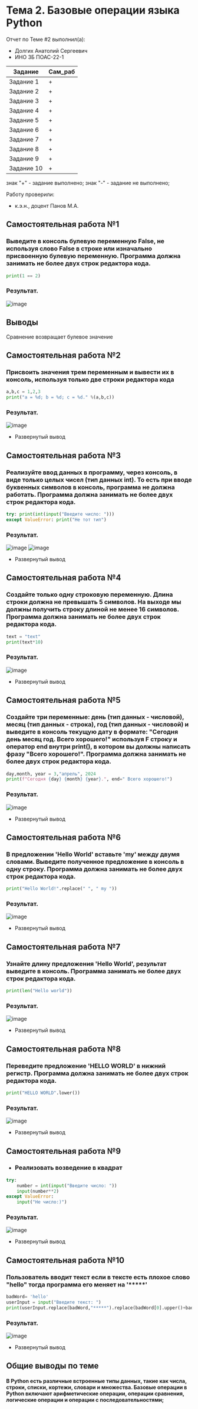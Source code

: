 # Тема 2. Базовые операции языка Python
Отчет по Теме #2 выполнил(а):
- Долгих Анатолий Сергеевич
- ИНО ЗБ ПОАС-22-1

| Задание | Сам_раб |
| ------ | ------ |
| Задание 1 | + |
| Задание 2 | + |
| Задание 3 | + |
| Задание 4 | + |
| Задание 5 | + |
| Задание 6 | + |
| Задание 7 | + |
| Задание 8 | + |
| Задание 9 | + |
| Задание 10 | + |

знак "+" - задание выполнено; знак "-" - задание не выполнено;

Работу проверили:
- к.э.н., доцент Панов М.А.

## Самостоятельная работа №1
### Выведите в консоль булевую переменную False, не используя слово False в строке или изначально присвоенную булевую переменную. Программа должна занимать не более двух строк редактора кода.


```python
print(1 == 2)
```
### Результат.
![image](https://github.com/SuslickSLS/-SoftwareEngineering/blob/%D0%A2%D0%B5%D0%BC%D0%B0_2/Image/1.png)

## Выводы
Сравнение возвращает булевое значение
  
## Самостоятельная работа №2
### Присвоить значения трем переменным и вывести их в консоль, используя только две строки редактора кода

```python
a,b,c = 1,2,3
print("a = %d; b = %d; c = %d." %(a,b,c))
```
### Результат.
![image](https://github.com/SuslickSLS/-SoftwareEngineering/blob/%D0%A2%D0%B5%D0%BC%D0%B0_2/Image/2.png)

- Развернутый вывод
  
## Самостоятельная работа №3
### Реализуйте ввод данных в программу, через консоль, в виде только целых чисел (тип данных int). То есть при вводе буквенных символов в консоль, программа не должна работать. Программа должна занимать не более двух строк редактора кода.

```python
try: print(int(input("Введите число: ")))
except ValueError: print("Не тот тип")
```
### Результат.
![image](https://github.com/SuslickSLS/-SoftwareEngineering/blob/%D0%A2%D0%B5%D0%BC%D0%B0_2/Image/3_1.png)
![image](https://github.com/SuslickSLS/-SoftwareEngineering/blob/%D0%A2%D0%B5%D0%BC%D0%B0_2/Image/3_2.png)
- Развернутый вывод
  
## Самостоятельная работа №4
### Создайте только одну строковую переменную. Длина строки должна не превышать 5 символов. На выходе мы должны получить строку длиной не менее 16 символов. Программа должна занимать не более двух строк редактора кода.

```python
text = "text"
print(text*10)
```
### Результат.
![image](https://github.com/SuslickSLS/-SoftwareEngineering/blob/%D0%A2%D0%B5%D0%BC%D0%B0_2/Image/4.png)
- Развернутый вывод
  
## Самостоятельная работа №5
### Создайте три переменные: день (тип данных - числовой), месяц (тип данных - строка), год (тип данных - числовой) и выведите в консоль текущую дату в формате: "Сегодня день месяц год. Всего хорошего!" используя F строку и оператор end внутри print(), в котором вы должны написать фразу "Всего хорошего!". Программа должна занимать не более двух строк редактора кода.

```python
day,month, year = 3,"апрель", 2024
print(f"Сегодня {day} {month} {year}.", end=" Всего хорошего!")
```
### Результат.
![image](https://github.com/SuslickSLS/-SoftwareEngineering/blob/%D0%A2%D0%B5%D0%BC%D0%B0_2/Image/5.png)
- Развернутый вывод
  
## Самостоятельная работа №6
### В предложении 'Hello World' вставьте 'my' между двумя словами. Выведите полученное предложение в консоль в одну строку. Программа должна занимать не более двух строк редактора кода.

```python
print("Hello World!".replace(" ", " my "))
```
### Результат.
![image](https://github.com/SuslickSLS/-SoftwareEngineering/blob/%D0%A2%D0%B5%D0%BC%D0%B0_2/Image/6.png)
- Развернутый вывод
  
## Самостоятельная работа №7
### Узнайте длину предложения 'Hello World', результат выведите в консоль. Программа занимать не более двух строк редактора кода.

```python
print(len("Hello world"))
```
### Результат.
![image](https://github.com/SuslickSLS/-SoftwareEngineering/blob/%D0%A2%D0%B5%D0%BC%D0%B0_2/Image/7.png)
- Развернутый вывод
  
## Самостоятельная работа №8
### Переведите предложение 'HELLO WORLD' в нижний регистр. Программа должна занимать не более двух строк редактора кода.

```python
print("HELLO WORLD".lower())
```
### Результат.
![image](https://github.com/SuslickSLS/-SoftwareEngineering/blob/%D0%A2%D0%B5%D0%BC%D0%B0_2/Image/8.png)
- Развернутый вывод
  
## Самостоятельная работа №9
- ### Реализовать возведение в квадрат 
```python
try:
    number = int(input("Введите число: "))
    input(number**2)
except ValueError:
    input("Не число:)")

```
### Результат.
![image](https://github.com/SuslickSLS/-SoftwareEngineering/blob/%D0%A2%D0%B5%D0%BC%D0%B0_2/Image/9.png)
- Развернутый вывод
  
## Самостоятельная работа №10
### Пользователь вводит текст если в тексте есть плохое слово "hello" тогда программа его меняет на '*****'

```python
badWord= 'hello'
userInput = input("Введите текст: ")
print(userInput.replace(badWord,"*****").replace(badWord[0].upper()+badWord[1:], "*****"))
```
### Результат.
![image](https://github.com/SuslickSLS/-SoftwareEngineering/blob/%D0%A2%D0%B5%D0%BC%D0%B0_2/Image/10.png)
- Развернутый вывод

## Общие выводы по теме
#### В Python есть различные встроенные типы данных, такие как числа, строки, списки, кортежи, словари и множества. Базовые операции в Python включают арифметические операции, операции сравнения, логические операции и операции с последовательностями;
